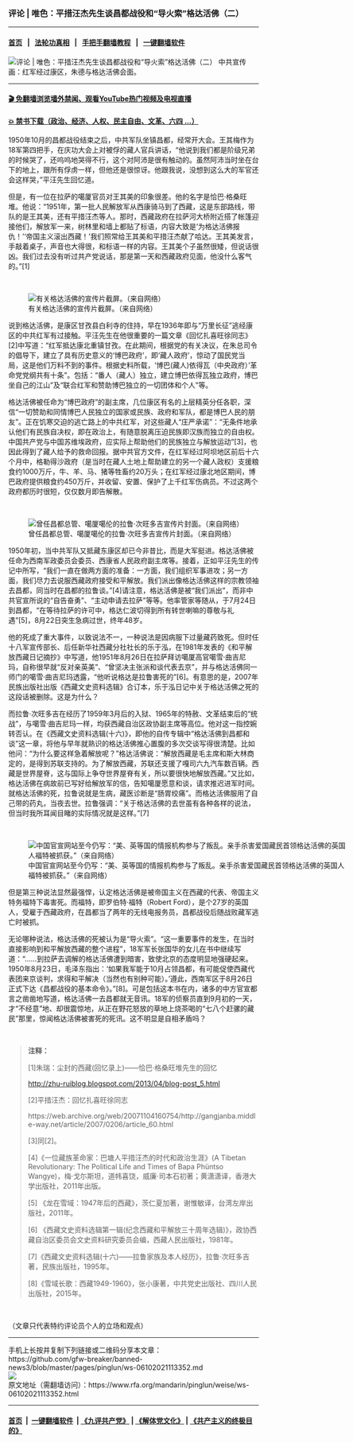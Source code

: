 ### 评论 | 唯色：平措汪杰先生谈昌都战役和“导火索”格达活佛（二）
------------------------

#### [首页](https://github.com/gfw-breaker/banned-news3/blob/master/README.md) &nbsp;&nbsp;|&nbsp;&nbsp; [法轮功真相](https://github.com/begood0513/basic/blob/master/README.md)  &nbsp;&nbsp;|&nbsp;&nbsp; [手把手翻墙教程](https://github.com/gfw-breaker/guides/wiki)  &nbsp;&nbsp;|&nbsp;&nbsp; [一键翻墙软件](https://github.com/gfw-breaker/nogfw/blob/master/README.md)  



<div id="headerimg">
 <img alt="评论 | 唯色：平措汪杰先生谈昌都战役和“导火索”格达活佛（二）" src="https://www.rfa.org/mandarin/pinglun/weise/ws-06102021113352.html/@@images/1307048c-740e-426b-b807-ed0cae8aed46.jpeg" title="评论 | 唯色：平措汪杰先生谈昌都战役和“导火索”格达活佛（二）"/>
 <span class="lead_image_caption">
  中共宣传画：红军经过康区，朱德与格达活佛会面。
 </span>
 <!-- zoomattribute -->
</div>

<hr/>


#### [ 🎬  免翻墙浏览墙外禁闻、观看YouTube热门视频及电视直播](http://78.141.236.197/)

#### [ 💥  禁书下载（政治、经济、人权、民主自由、文革、六四 ...）](http://78.141.236.197:10000/bbooks/)

<div id="storytext">
 <p>
  1950年10月的昌都战役结束之后，中共军队坐镇昌都，经常开大会。王其梅作为18军第四把手，在庆功大会上对被俘的藏人官兵讲话，“他说到我们都是阶级兄弟的时候哭了，还呜呜地哭得不行，这个对阿沛是很有触动的。虽然阿沛当时坐在台下的地上，跟所有俘虏一样，但他还是很惊讶。他跟我说，没想到这么大的军官还会这样哭，”平汪先生回忆道。
 </p>
 <p>
  但是，有一位在拉萨的噶厦官员对王其美的印象很差。他的名字是恰巴·格桑旺堆。他说：“1951年，第一批人民解放军从西康骑马到了西藏，这是东部路线，带队的是王其美，还有平措汪杰等人。那时，西藏政府在拉萨河大桥附近搭了帐篷迎接他们，解放军一来，树林里和墙上都贴了标语，内容大致是‘为格达活佛报仇！’‘帝国主义滚出西藏！’我们照常给王其美和平措汪杰献了哈达。王其美发言，手敲着桌子，声音也大得很，和标语一样的内容。王其美个子虽然很矮，但说话很凶。我们过去没有听过共产党说话，那是第一天和西藏政府见面，他没什么客气的。”[1]
 </p>
 <p>
  <br/>
 </p>
 <p>
  <figure class="image-richtext image-inline captioned" style="width:750px;">
   <img alt="有关格达活佛的宣传片截屏。（来自网络）" src="https://www.rfa.org/mandarin/pinglun/weise/ws-06102021113352.html/2-002.jpg/@@images/c9fae288-90f8-4659-ad46-a3f1caa44bd1.jpeg" title="2-002.jpg"/>
   <figcaption class="image-caption">
    有关格达活佛的宣传片截屏。（来自网络）
   </figcaption>
   <small>
   </small>
  </figure>
 </p>
 <p>
  说到格达活佛，是康区甘孜县白利寺的住持，早在1936年即与“万里长征”逃经康区的中共红军有过接触。平汪先生在他很重要的一篇文章《回忆扎喜旺徐同志》[2]中写道：“红军抵达康北重镇甘孜。在此期间，根据党的有关决议，在朱总司令的倡导下，建立了具有历史意义的‘博巴政府’，即‘藏人政府’，惊动了国民党当局，这是他们万料不到的事件。根据史料所载，‘博巴(藏人)依得瓦（中央政府）’革命党党纲共有十条”。包括：“番人（藏人）独立，建立博巴依得瓦独立政府，博巴坐自己的江山”及“联合红军和赞助博巴独立的一切团体和个人”等。
 </p>
 <p>
  格达活佛被任命为“博巴政府”的副主席，几位康区有名的上层精英分任各职，深信“一切赞助和同情博巴人民独立的国家或民族、政府和军队，都是博巴人民的朋友”。正在饥寒交迫的逃亡路上的中共红军，对这些藏人“庄严承诺”：“无条件地承认他们有民族自决权，即在政治上，有随意脱离压迫民族即汉族而独立的自由权。中国共产党与中国苏维埃政府，应实际上帮助他们的民族独立与解放运动”[3]，也因此得到了藏人给予的救命回报。据中共官方文件，在红军经过阿坝地区前后十六个月中，格勒得沙政府（是当时在藏人土地上帮助建立的另一个藏人政权）支援粮食约1000万斤，牛、羊、马、猪等牲畜约20万头；在红军经过康北地区期间，博巴政府提供粮食约450万斤，并收留、安置、保护了上千红军伤病员。不过这两个政府都历时很短，仅仅数月即告解散。
 </p>
 <p>
  <br/>
 </p>
 <p>
  <figure class="image-richtext image-inline captioned" style="width:620px;">
   <img alt="曾任昌都总管、噶厦噶伦的拉鲁·次旺多吉宣传片封面。（来自网络）" src="https://www.rfa.org/mandarin/pinglun/weise/ws-06102021113352.html/2-003.jpg/@@images/3a0d9c89-767a-4937-a70a-f2cd4025f2ce.jpeg" title="2-003.jpg"/>
   <figcaption class="image-caption">
    曾任昌都总管、噶厦噶伦的拉鲁·次旺多吉宣传片封面。（来自网络）
   </figcaption>
   <small>
   </small>
  </figure>
 </p>
 <p>
  1950年初，当中共军队又抵藏东康区却已今非昔比，而是大军挺进。格达活佛被任命为西南军政委员会委员、西康省人民政府副主席等。接着，正如平汪先生的传记中所写，“我们一直在做两方面的准备：一方面，我们组织军事进攻；另一方面，我们尽力去说服西藏政府接受和平解放。我们派出像格达活佛这样的宗教领袖去昌都，同当时在昌都的拉鲁谈。”[4]请注意，格达活佛是被“我们派出”，而非中共官宣所说的“自告奋勇”、“主动申请去拉萨”等等。他率管家等随从，于7月24日到昌都，“在等待拉萨的许可中，格达仁波切得到所有转世喇嘛的尊敬与礼遇”[5]，8月22日突生急病过世，终年48岁。
 </p>
 <p>
  他的死成了重大事件，以致说法不一，一种说法是因病服下过量藏药致死。但时任十八军宣传部长、后任新华社西藏分社社长的乐于泓，在1981年发表的《和平解放西藏日记摘抄》中写道，他1951年8月26日在拉萨拜访噶厦高官噶雪·曲吉尼玛，自称很早就“反对亲英美”、“曾坚决主张派和谈代表去京”，并与格达活佛同一师门的噶雪·曲吉尼玛透露，“他听说格达是拉鲁害死的”[6]。有意思的是，2007年民族出版社出版《西藏文史资料选辑》合订本，乐于泓日记中关于格达活佛之死的这段话被删除。这是为什么？
 </p>
 <p>
  而拉鲁·次旺多吉在经历了1959年3月后的入狱、1965年的特赦、文革结束后的“统战”，与噶雪·曲吉尼玛一样，均获西藏自治区政协副主席等高位。他对这一指控婉转否认。在《西藏文史资料选辑(十六)》，即他的自传专辑中“格达活佛到昌都和谈”这一章，将他与早年就熟识的格达活佛推心置腹的多次交谈写得很清楚。比如他问：“为什么要这样急着解放呢？”格达活佛说：“解放西藏是毛主席和斯大林商定的，是得到苏联支持的。为了解放西藏，苏联还支援了嘎司六九汽车数百辆。西藏是世界屋脊，这与国际上争夺世界屋脊有关，所以要很快地解放西藏。”又比如，格达活佛在病故前已写好给解放军的信，告知噶厦愿意和谈，请求推迟进军时间。就格达活佛的死，拉鲁说就是生病，藏医诊断是“肠胃绞痛”。而格达活佛服用了自己带的药丸，当夜去世。拉鲁强调：“关于格达活佛的去世虽有各种各样的说法，但当时我所耳闻目睹的实际情况就是这样。”[7]
 </p>
 <p>
  <br/>
 </p>
 <p>
  <figure class="image-richtext image-inline captioned" style="width:641px;">
   <img alt="中国官宣网站至今仍写：“美、英等国的情报机构参与了叛乱。亲手杀害爱国藏民首领格达活佛的英国人福特被抓获。”（来自网络）" src="https://www.rfa.org/mandarin/pinglun/weise/ws-06102021113352.html/2-004.jpeg/@@images/2109aab5-066f-4999-b819-f14e31fdae00.jpeg" title="2-004.jpeg"/>
   <figcaption class="image-caption">
    中国官宣网站至今仍写：“美、英等国的情报机构参与了叛乱。亲手杀害爱国藏民首领格达活佛的英国人福特被抓获。”（来自网络）
   </figcaption>
   <small>
   </small>
  </figure>
 </p>
 <p>
  但是第三种说法显然最强悍，认定格达活佛是被帝国主义在西藏的代表、帝国主义特务福特下毒害死。而福特，即罗伯特·福特（Robert Ford），是个27岁的英国人，受雇于西藏政府，在昌都当了两年的无线电报务员，昌都战役后随战败藏军逃亡时被抓。
 </p>
 <p>
  无论哪种说法，格达活佛的死被认为是“导火索”。“这一重要事件的发生，在当时直接影响到和平解放西藏的整个进程”，18军军长张国华的女儿在书中继续写道：“……到拉萨去调解的格达活佛遭到暗害，致使北京的态度明显地强硬起来。1950年8月23日，毛泽东指出：‘如果我军能于10月占领昌都，有可能促使西藏代表团来京谈判，求得和平解决（当然也有别种可能）。’遵此，西南军区于8月26日正式下达《昌都战役的基本命令》。”[8]。可是包括这本书在内，诸多的中方官宣都言之凿凿地写道，格达活佛一去昌都就无音讯。18军的侦察员直到9月初的一天，才“不经意”地、却很震惊地，从正在野花怒放的草地上烧茶喝的“七八个赶骡的藏民”那里，惊闻格达活佛被害死的死讯。这不明显是自相矛盾吗？
 </p>
 <p>
  <br/>
 </p>
 <blockquote>
  <p>
   <strong>
    注释：
   </strong>
  </p>
  <p>
   [1]朱瑞：尘封的西藏(回忆录上)——恰巴·格桑旺堆先生的回忆
  </p>
  <p>
   <span>
    <a href="http://zhu-ruiblog.blogspot.com/2013/04/blog-post_5.html">
     http://zhu-ruiblog.blogspot.com/2013/04/blog-post_5.html
    </a>
   </span>
  </p>
  <p>
   [2]平措汪杰：回忆扎喜旺徐同志
  </p>
  <p>
   <span>
    https://web.archive.org/web/20071104160754/http://gangjanba.middle-way.net/article/2007/0206/article_60.html
   </span>
  </p>
  <p>
   [3]同[2]。
  </p>
  <p>
   [4]《一位藏族革命家：巴塘人平措汪杰的时代和政治生涯》(A Tibetan Revolutionary: The Political Life and Times of Bapa Phüntso Wangye)，梅·戈尓斯坦，道帏喜饶，威廉·司本石初著；黄潇潇译，香港大学出版社，2011年出版。
  </p>
  <p>
   [5] 《龙在雪域：1947年后的西藏》，茨仁夏加著，谢惟敏译，台湾左岸出版社，2011年。
  </p>
  <p>
   [6] 《西藏文史资料选辑第一辑(纪念西藏和平解放三十周年选辑)》，政协西藏自治区委员会文史资料研究委员会编，西藏人民出版社，1981年。
  </p>
  <p>
   [7]《西藏文史资料选辑(十六)——拉鲁家族及本人经历》，拉鲁·次旺多吉著，民族出版社，1995年。
  </p>
  <p>
   [8]《雪域长歌：西藏1949-1960》，张小康著，中共党史出版社、四川人民出版社，2015年。
  </p>
 </blockquote>
 <p>
  <br/>
 </p>
 <p>
  （文章只代表特约评论员个人的立场和观点）
 </p>
</div>

<hr/>
手机上长按并复制下列链接或二维码分享本文章：<br/>
https://github.com/gfw-breaker/banned-news3/blob/master/pages/pinglun/ws-06102021113352.md <br/>
<a href='https://github.com/gfw-breaker/banned-news3/blob/master/pages/pinglun/ws-06102021113352.md'><img src='https://github.com/gfw-breaker/banned-news3/blob/master/pages/pinglun/ws-06102021113352.md.png'/></a> <br/>
原文地址（需翻墙访问）：https://www.rfa.org/mandarin/pinglun/weise/ws-06102021113352.html


------------------------
#### [首页](https://github.com/gfw-breaker/banned-news3/blob/master/README.md) &nbsp;|&nbsp; [一键翻墙软件](https://github.com/gfw-breaker/nogfw/blob/master/README.md) &nbsp;| [《九评共产党》](https://github.com/gfw-breaker/9ping.md/blob/master/README.md#九评之一评共产党是什么) | [《解体党文化》](https://github.com/gfw-breaker/jtdwh.md/blob/master/README.md) | [《共产主义的终极目的》](https://github.com/gfw-breaker/gczydzjmd.md/blob/master/README.md)


<img src='http://gfw-breaker.win/banned-news3/pages/pinglun/ws-06102021113352.md' width='0px' height='0px'/>